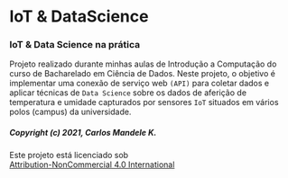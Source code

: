 # IoT & DataScience


 ### IoT & Data Science na prática

Projeto realizado durante minhas aulas de Introdução a Computação do curso de Bacharelado em Ciência de Dados. Neste projeto, o objetivo é implementar uma conexão de serviço web `(API)` para coletar dados e aplicar técnicas de `Data Science` sobre os dados de aferição de temperatura e umidade capturados por sensores `IoT` situados em vários polos (campus) da universidade.


##### Copyright (c) 2021, Carlos Mandele K.
<p xmlns:cc="http://creativecommons.org/ns#" >Este projeto está licenciado sob <a href="http://creativecommons.org/licenses/by-nc/4.0/?ref=chooser-v1" target="_blank" rel="license noopener noreferrer" style="display:inline-block;" >Attribution-NonCommercial 4.0 International
